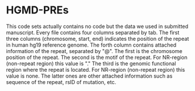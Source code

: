 # HGMD-PREs
This code sets actually contains no code but the data we used in submitted manuscript.
Every file contains four columns separated by tab.
The first three columns (chromosome, start, end) indicates the position of the repeat in human hg19 reference genome.
The forth column contains attached information of the repeat, separated by "@". 
The first is the chromosome position of the repeat.
The second is the motif of the repeat. For NR-region (non-repeat region) this value is "."
The third is the genomic functional region where the repeat is located. For NR-region (non-repeat region) this value is none.
The latter ones are other attached information such as sequence of the repeat, rsID of mutation, etc.
